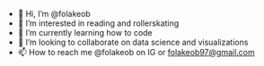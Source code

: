 - 👋 Hi, I’m @folakeob
- 👀 I’m interested in reading and rollerskating 
- 🌱 I’m currently learning how to code
- 💞️ I’m looking to collaborate on data science and visualizations
- 📫 How to reach me @folakeob on IG or folakeob97@gmail.com

<!---
folakeob/folakeob is a ✨ special ✨ repository because its `README.md` (this file) appears on your GitHub profile.
You can click the Preview link to take a look at your changes.
--->
